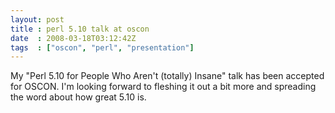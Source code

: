 ```yaml
---
layout: post
title : perl 5.10 talk at oscon
date  : 2008-03-18T03:12:42Z
tags  : ["oscon", "perl", "presentation"]
---
```

My "Perl 5.10 for People Who Aren't (totally) Insane"  talk has been accepted for OSCON.  I'm looking forward to fleshing it out a bit more and spreading the word about how great 5.10 is. 

